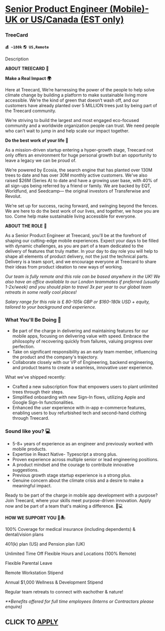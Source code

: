 # [Senior Product Engineer (Mobile)- UK or US/Canada (EST only)](https://www.remotewlb.com/apply/senior-product-engineer-mobile-uk-or-us-canada-est-only)  
### TreeCard  
#### `💰 ~180k` `🌎 US,Remote`  

Description

**ABOUT TREECARD 🌳**

 **Make a Real Impact 🌍**

Here at Treecard, We’re harnessing the power of the people to help solve climate change by building a platform to make sustainable living more accessible. We’re the kind of green that doesn’t wash off, and our customers have already planted over 5 MILLION trees just by being part of the Treecard community.

We’re striving to build the largest and most engaged eco-focused community and a worldwide organization people can trust. We need people who can’t wait to jump in and help scale our impact together.

  

 **Do the best work of your life 🚀**

As a mission-driven startup entering a hyper-growth stage, Treecard not only offers an environment for huge personal growth but an opportunity to leave a legacy we can be proud of.

We’re powered by Ecosia, the search engine that has planted over 130M trees to date and has over 30M monthly active customers. We've also raised $26M (Series A) to date and have a growing user base, with 40% of all sign-ups being referred by a friend or family. We are backed by EQT, Worldfund, and Seedcamp— the original investors of Transferwise and Revolut.

  

We’re set up for success, racing forward, and swinging beyond the fences. We are here to do the best work of our lives, and together, we hope you are too. Come help make sustainable living accessible for everyone.

  

 **ABOUT THE ROLE** **🚀**

As a Senior Product Engineer at Treecard, you'll be at the forefront of shaping our cutting-edge mobile experiences. Expect your days to be filled with dynamic challenges, as you are part of a team dedicated to the delivery of features that truly matter. In your day to day role you will help to shape all elements of product delivery, not the just the technical parts. Delivery is a team sport, and we encourage everyone at Treecard to share their ideas from product ideation to new ways of working.

  

 _Our team is fully remote and this role can be based anywhere in the UK! We also have an office available to our London teammates if preferred (usually 1-2x/week) and you should plan to travel 3x per year to our global team retreats in some really cool places!_

  

 _Salary range for this role is_ £ _80-105k GBP or $160-180k USD + equity, tailored to your background and experience._

### What You'll Be Doing 👐

  * Be part of the charge in delivering and maintaining features for our mobile apps, focusing on delivering value with speed. Embrace the philosophy of recovering quickly from failures, valuing progress over perfection.
  * Take on significant responsibility as an early team member, influencing the product and the company's trajectory.
  * Collaborate closely with our VP of Engineering, backend engineering, and product teams to create a seamless, innovative user experience.

What we’ve shipped recently:

  * Crafted a new subscription flow that empowers users to plant unlimited trees through their steps.
  * Simplified onboarding with new Sign-In flows, utilizing Apple and Google Sign-In functionalities.
  * Enhanced the user experience with in-app e-commerce features, enabling users to buy refurbished tech and second-hand clothing through Treecard.

### Sound like you? 💻

  * 5-8+ years of experience as an engineer and previously worked with mobile products.
  * Expertise in React Native- Typescript a strong plus.
  * Proven experience across multiple senior or lead engineering positions.
  * A product mindset and the courage to contribute innovative suggestions.
  * Previous growth stage startup experience is a strong plus.
  * Genuine concern about the climate crisis and a desire to make a meaningful impact.

Ready to be part of the charge in mobile app development with a purpose? Join Treecard, where your skills meet purpose-driven innovation. Apply now and be part of a team that's making a difference. 🌳💻

 **HOW WE SUPPORT YOU 🙌🏝**

100% Coverage for medical insurance (including dependents) & dental/vision plans

401(k) plan (US) and Pension plan (UK)

Unlimited Time Off Flexible Hours and Locations (100% Remote)

Flexible Parental Leave

Remote Workstation Stipend

Annual $1,000 Wellness & Development Stipend

Regular team retreats to connect with eachother & nature!

 _**Benefits offered for full time employees (Interns or Contractors please enquire)_

  
## CLICK TO [APPLY](https://www.remotewlb.com/apply/senior-product-engineer-mobile-uk-or-us-canada-est-only)

